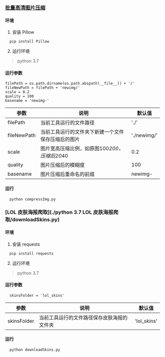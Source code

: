 ### [批量高清图片压缩](https://github.com/Rattenking/dev-python-tool/blob/master/python%203.7%20%E6%89%B9%E9%87%8F%E5%9B%BE%E7%89%87%E5%8E%8B%E7%BC%A9/compressImg.py)
#### 环境
1. 安装 Pillow
```
  pip install Pillow
```
2. 运行环境
> python 3.7

#### 运行参数
```
filePath = os.path.dirname(os.path.abspath(__file__)) + '/'
fileNewPath = filePath + 'newimg/'
scale = 0.2
quality = 100
basename = 'newimg-'
```

|参数|说明|默认值|
|----|----|-----|
|filePath|当前工具运行的文件路径|'./'|
|fileNewPath|当前工具运行的文件夹下新建一个文件保存压缩后的图片|'./newimg/'|
|scale|图片宽高压缩比例，如原图100*200，压缩后20*40|0.2|
|quality|图片压缩后的模糊度|100|
|basename|图片压缩后重命名的前缀|newimg-|

#### 运行
```
  python compressImg.py
```

### [LOL 皮肤海报爬取](./python 3.7 LOL 皮肤海报爬取/downloadSkins.py)
#### 环境
1. 安装 requests
```
  pip install requests
```
2. 运行环境
> python 3.7

#### 运行参数
```
  skinsFolder = 'lol_skins'
```

|参数|说明|默认值|
|----|----|-----|
|skinsFolder|当前工具运行的文件路径保存皮肤海报的文件夹|'lol_skins'|

#### 运行
```
  python downloadSkins.py
```